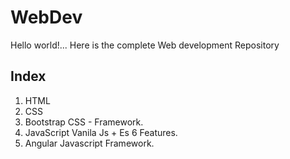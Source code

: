 # WebDev
Hello world!...  Here is the complete Web development Repository 

Index
---------------------------------------------------------
1) HTML
2) CSS
3) Bootstrap CSS - Framework.
4) JavaScript Vanila Js + Es 6 Features.
5) Angular Javascript Framework.
   
